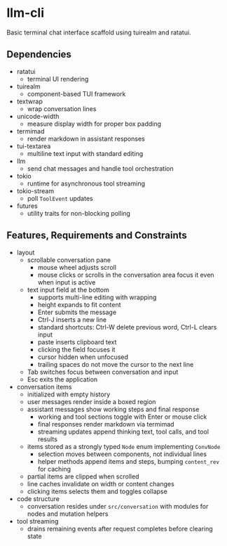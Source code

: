 # llm-cli
Basic terminal chat interface scaffold using tuirealm and ratatui.

## Dependencies
- ratatui
  - terminal UI rendering
- tuirealm
  - component-based TUI framework
- textwrap
  - wrap conversation lines
- unicode-width
  - measure display width for proper box padding
- termimad
  - render markdown in assistant responses
- tui-textarea
  - multiline text input with standard editing
- llm
  - send chat messages and handle tool orchestration
- tokio
  - runtime for asynchronous tool streaming
- tokio-stream
  - poll `ToolEvent` updates
- futures
  - utility traits for non-blocking polling

## Features, Requirements and Constraints
- layout
  - scrollable conversation pane
    - mouse wheel adjusts scroll
    - mouse clicks or scrolls in the conversation area focus it even when input is active
  - text input field at the bottom
    - supports multi-line editing with wrapping
    - height expands to fit content
    - Enter submits the message
    - Ctrl-J inserts a new line
    - standard shortcuts: Ctrl-W delete previous word, Ctrl-L clears input
    - paste inserts clipboard text
    - clicking the field focuses it
    - cursor hidden when unfocused
    - trailing spaces do not move the cursor to the next line
  - Tab switches focus between conversation and input
  - Esc exits the application
- conversation items
  - initialized with empty history
  - user messages render inside a boxed region
  - assistant messages show working steps and final response
    - working and tool sections toggle with Enter or mouse click
    - final responses render markdown via termimad
    - streaming updates append thinking text, tool calls, and tool results
  - items stored as a strongly typed `Node` enum implementing `ConvNode`
    - selection moves between components, not individual lines
    - helper methods append items and steps, bumping `content_rev` for caching
  - partial items are clipped when scrolled
  - line caches invalidate on width or content changes
  - clicking items selects them and toggles collapse
- code structure
  - conversation resides under `src/conversation` with modules for nodes and mutation helpers
- tool streaming
  - drains remaining events after request completes before clearing state
